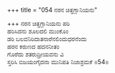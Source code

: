 +++
title = "054 ನರನ ಚಿತ್ತಗ್ಲಾನಿಯನು"

+++
ನರನ ಚಿತ್ತಗ್ಲಾನಿಯನು ಪರಿ  
ಹರಿಸಿದನು ಶೂಲದಲಿ ಮುಂಕೊಂ  
ಡರಿ ಬಲವನಿರಿದಾತನಾರೆನಲಿಂದುಧರನೆಂದು  
ಹರನ ಕರುಣದ ಹದನನೀತಂ  
ಗೊರೆದು ಶತರುದ್ರೀಯವನು ವಿ  
ಸ್ತರಿಸಿ ಬಿಜಯಂಗೈದನಾ ಮುನಿಪತಿ ನಿಜಾಶ್ರಮಕೆ     ॥54॥